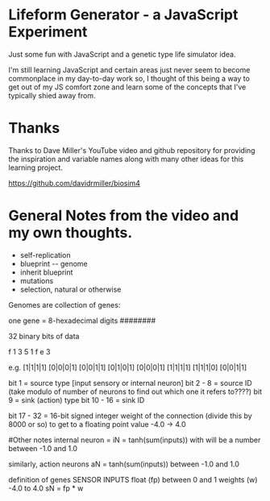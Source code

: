 # Lifeform Generator - a JavaScript Experiment
Just some fun with JavaScript and a genetic type life simulator idea.

I'm still learning JavaScript and certain areas just never seem to become commonplace in my day-to-day work so, I thought of this being a way to get out of my JS comfort zone and learn some of the concepts that I've typically shied away from.

# Thanks
Thanks to Dave Miller's YouTube video and github repository for providing the inspiration and variable names along with many other ideas for this learning project.

https://github.com/davidrmiller/biosim4

# General Notes from the video and my own thoughts.
* self-replication
* blueprint -- genome
* inherit blueprint
* mutations
* selection, natural or otherwise

Genomes are collection of genes:

one gene = 8-hexadecimal digits ########

32 binary bits of data

f 1 3 5 1 f e 3

e.g.
[1|1|1|1] [0|0|0|1] [0|0|1|1] [0|1|0|1] 
[0|0|0|1] [1|1|1|1] [1|1|1|0] [0|0|1|1]

bit 1       = source type [input sensory or internal neuron]
bit 2 - 8   = source ID (take modulo of number of neurons to find out which one it refers to????)
bit 9       = sink (action) type
bit 10 - 16 = sink ID

bit 17 - 32 = 16-bit signed integer weight of the connection (divide this by 8000 or so) to get to a floating point value -4.0 -> 4.0


#Other notes
internal neuron =
iN = tanh(sum(inputs))
with will be a number between -1.0 and 1.0

similarly, action neurons
aN = tanh(sum(inputs)) between -1.0 and 1.0

definition of genes
SENSOR INPUTS
float (fp) between 0 and 1
weights (w) -4.0 to 4.0
sN = fp * w
